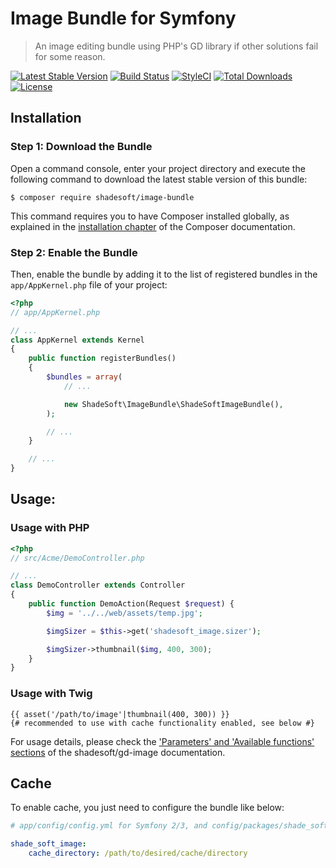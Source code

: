 # Image Bundle for Symfony

> An image editing bundle using PHP's GD library if other solutions fail for some reason.

[![Latest Stable Version](https://poser.pugx.org/shadesoft/image-bundle/version)](https://packagist.org/packages/shadesoft/image-bundle)
[![Build Status](https://travis-ci.org/ShadeSoft/ImageBundle.svg)](https://travis-ci.org/ShadeSoft/ImageBundle)
[![StyleCI](https://styleci.io/repos/82859264/shield?style=flat)](https://styleci.io/repos/82859264)
[![Total Downloads](https://poser.pugx.org/shadesoft/image-bundle/downloads)](https://packagist.org/packages/shadesoft/image-bundle)
[![License](https://poser.pugx.org/shadesoft/image-bundle/license)](https://packagist.org/packages/shadesoft/image-bundle)

## Installation

### Step 1: Download the Bundle

Open a command console, enter your project directory and execute the
following command to download the latest stable version of this bundle:

```console
$ composer require shadesoft/image-bundle
```

This command requires you to have Composer installed globally, as explained
in the [installation chapter](https://getcomposer.org/doc/00-intro.md)
of the Composer documentation.

### Step 2: Enable the Bundle

Then, enable the bundle by adding it to the list of registered bundles
in the `app/AppKernel.php` file of your project:

```php
<?php
// app/AppKernel.php

// ...
class AppKernel extends Kernel
{
    public function registerBundles()
    {
        $bundles = array(
            // ...

            new ShadeSoft\ImageBundle\ShadeSoftImageBundle(),
        );

        // ...
    }

    // ...
}
```

## Usage:

### Usage with PHP

```php
<?php
// src/Acme/DemoController.php

// ...
class DemoController extends Controller
{
    public function DemoAction(Request $request) {
        $img = '../../web/assets/temp.jpg';

        $imgSizer = $this->get('shadesoft_image.sizer');

        $imgSizer->thumbnail($img, 400, 300);
    }
}
```

### Usage with Twig

```twig
{{ asset('/path/to/image'|thumbnail(400, 300)) }}
{# recommended to use with cache functionality enabled, see below #}
```

For usage details, please check the
['Parameters' and 'Available functions' sections](https://github.com/ShadeSoft/GDImage/blob/master/README.md#parameters)
of the shadesoft/gd-image documentation.

## Cache

To enable cache, you just need to configure the bundle like below:

```yaml
# app/config/config.yml for Symfony 2/3, and config/packages/shade_soft_image.yaml for Symfony 4

shade_soft_image:
    cache_directory: /path/to/desired/cache/directory
```

